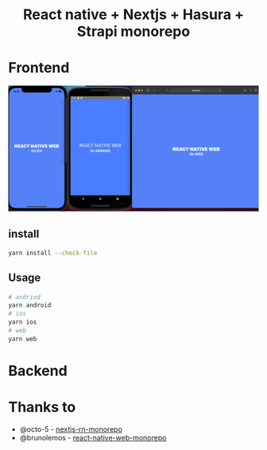 <h1 align="center">React native + Nextjs + Hasura + Strapi monorepo</h1>

# Frontend

![screenshot](./imgs/screenshot.png)

## install

```bash
yarn install --check-file
```

## Usage

```bash
# andriod
yarn android
# ios
yarn ios
# web
yarn web
```

# Backend

# Thanks to

 - @octo-5 - [nextjs-rn-monorepo](https://github.com/octo-5/nextjs-rn-monorepo)
 - @brunolemos - [react-native-web-monorepo](https://github.com/brunolemos/react-native-web-monorepo)
